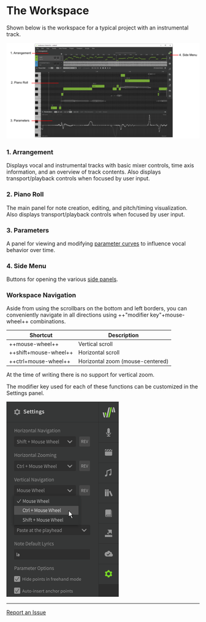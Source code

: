 # The Workspace

Shown below is the workspace for a typical project with an instrumental track.

![A High-level Overview of the Application GUI](/img/workspace/workspace.png)

### 1. Arrangement
Displays vocal and instrumental tracks with basic mixer controls, time axis information, and an overview of track contents. Also displays transport/playback controls when focused by user input.

### 2. Piano Roll
The main panel for note creation, editing, and pitch/timing visualization. Also displays transport/playback controls when focused by user input.

### 3. Parameters
A panel for viewing and modifying [parameter curves](../../parameters/parameters-panel) to influence vocal behavior over time.

### 4. Side Menu
Buttons for opening the various [side panels](side-panels.md).

### Workspace Navigation
Aside from using the scrollbars on the bottom and left borders, you can conveniently navigate in all directions using ++"modifier key"+mouse-wheel++ combinations.

|Shortcut|Description|
|---|---|
|++mouse-wheel++|Vertical scroll|
|++shift+mouse-wheel++|Horizontal scroll|
|++ctrl+mouse-wheel++|Horizontal zoom (mouse-centered)|

At the time of writing there is no support for vertical zoom.

The modifier key used for each of these functions can be customized in the Settings panel.

![Changing the Naviation Controls](/img/workspace/navigation-settings.png)

---

[Report an Issue](https://github.com/claire-west/svstudio-manual/issues/new)